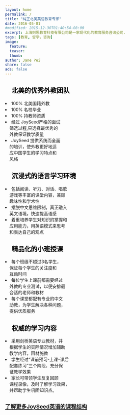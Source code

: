 ```yaml
---
layout: home
permalink: /
title: "纯正北美英语教育专家"
date: 2016-05-01
#modified: 2015-12-30T01:40:54-08:00
excerpt: 上海则思教育科技有限公司是一家现代化的教育服务咨询公司.
tags: [教育, 留学，咨询]
image:
  feature:
  teaser:
  thumb: 
author: Jane Pei
share: false
ads: false
---
```

<!--h1 class="strapline" >上海则思教育是一家现代化的教育发展和咨询服务公司</h1-->
<div id="main_titles" class="tiles">
  <div class="tile">
    <!--img src="images/kids-009.jpg" width="90%" height="90%" style="horizental-align: middle"-->
    <h2 class="post-title" style="color: #000000">&emsp;北美的优秀外教团队</h2>
    <p class="post-excerpt" style="color: ##0000FF">
    <li>100% 北美国籍外教</li>
    <li>100% 名校毕业</li>
    <li>100% 持教师资质</li>
    <li>经过 JoySeed严格的面试              <br/>
    &emsp;筛选过程,只选择最优秀的           <br/>
    &emsp;外教保证教学质量                  </li>
    <li>JoySeed 提供系统而全面              <br/>
    &emsp;的培训，使外教更好地适            <br/>
    &emsp;应中国学生的学习特点和            <br/>
    &emsp;风格                              </li></p>
  </div>
  <div class="tile">
    <!--img src="images/kids-009.jpg" width="90%" height="90%" style="horizental-align: middle"-->
    <h2 class="post-title" style="color: #000000">&emsp;沉浸式的语言学习环境</h2>
    <p class="post-excerpt" style="color: ##0000FF">
    <li>包括阅读、听力、对话、唱歌           <br/>
    &emsp;游戏等丰富的课堂内容，兼顾         <br/>
    &emsp;趣味性和学术性                     </li>
    <li>摆脱中文思维限制，真正融入           <br/>
    &emsp;英文语境，快速提高语感             </li>
    <li>着重培养学生对知识的掌握和           <br/>
    &emsp;应用能力，用英语模式来思考         <br/>
    &emsp;和表达自己的观点                 </li></p>
  </div>
  <div class="tile">
    <h2 class="post-title" style="color: #000000">&emsp;精品化的小班授课</h2>
    <p class="post-excerpt" style="color: ##0000FF">
    <li>每个班级不超过3名学生，     <br/>
    &emsp;保证每个学生的关注度和    <br/>
    &emsp;互动时间                  </li>
    <li>每位学生上课前都需要经过        <br/>
    &emsp;外教的专业测试，以便安排最    <br/>
    &emsp;合适的老师和教材              </li>
    <li>每个课堂都配有专业的中文        <br/>
    &emsp;助教，为学生解决各种问题，    <br/>
    &emsp;提供优质服务                  </li></p>

  </div>
  <div class="tile">
    <h2 class="post-title" style="color: #000000">&emsp;权威的学习内容</h2>
    <p class="post-excerpt" style="color: ##0000FF">
    <li>采用剑桥英语专业教材，并        <br/>
    &emsp;根据学生的实际情况增加辅助    <br/>
    &emsp;教学内容，因材施教            </li>
    <li>学生经过“课前预习-上课-课后     <br/>
    &emsp;配套练习”三个阶段，充分保     <br/>
    &emsp;证教学效果                     </li>
    <li>家长可带领学生反复回顾           <br/>
    &emsp;课程录像，及时了解学习效果，   <br/>
    &emsp;并帮助学生巩固知识点。         </li></p>
  </div>
  <div class="tile">
    <a href="{{ site.url }}/value-prop/"><h2 id="learn" class="post-title animated infinite pulse" style="color: #00BFF; text-decoration: underline font: 华文细黑"><small>了解更多JoySeed英语的课程结构</small></h2></a>
  </div>
</div>

